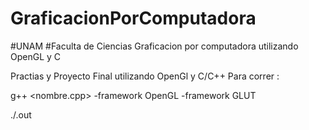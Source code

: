 # GraficacionPorComputadora
#UNAM
#Faculta de Ciencias
Graficacion por computadora utilizando OpenGL y C 

Practias y Proyecto Final utilizando OpenGl y C/C++
Para correr :


g++ <nombre.cpp> -framework OpenGL -framework GLUT 


./<nombre>.out
